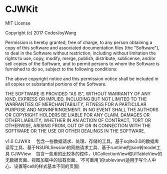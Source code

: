 # CJWKit

MIT License

Copyright (c) 2017 CoderJoyWang

Permission is hereby granted, free of charge, to any person obtaining a copy
of this software and associated documentation files (the "Software"), to deal
in the Software without restriction, including without limitation the rights
to use, copy, modify, merge, publish, distribute, sublicense, and/or sell
copies of the Software, and to permit persons to whom the Software is
furnished to do so, subject to the following conditions:

The above copyright notice and this permission notice shall be included in all
copies or substantial portions of the Software.

THE SOFTWARE IS PROVIDED "AS IS", WITHOUT WARRANTY OF ANY KIND, EXPRESS OR
IMPLIED, INCLUDING BUT NOT LIMITED TO THE WARRANTIES OF MERCHANTABILITY,
FITNESS FOR A PARTICULAR PURPOSE AND NONINFRINGEMENT. IN NO EVENT SHALL THE
AUTHORS OR COPYRIGHT HOLDERS BE LIABLE FOR ANY CLAIM, DAMAGES OR OTHER
LIABILITY, WHETHER IN AN ACTION OF CONTRACT, TORT OR OTHERWISE, ARISING FROM,
OUT OF OR IN CONNECTION WITH THE SOFTWARE OR THE USE OR OTHER DEALINGS IN THE
SOFTWARE.

v1.0
CJWKit     包含一些数据请求、处理、存储的工具，基于sqlite3.0的数据库读写工具、基于NSURLSession的网络请求工具、基于runtime的json转model工具
CJWView    包含一些用的比较多的控件，UICollectionView和UITableView的无数据页面、视图加载中的加载页面、'不可重用'的tableview(适用于写个人中心、设置等cell的样式基本不同的页面)
